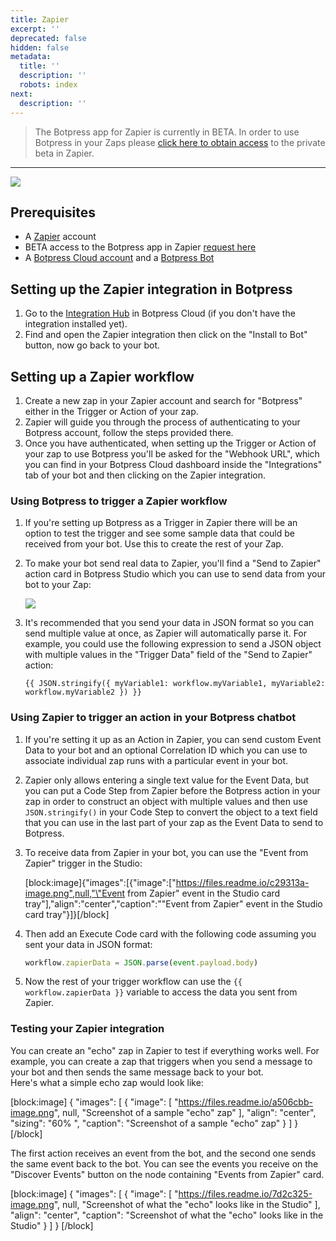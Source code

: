 ```yaml
---
title: Zapier
excerpt: ''
deprecated: false
hidden: false
metadata:
  title: ''
  description: ''
  robots: index
next:
  description: ''
---
```

> The Botpress app for Zapier is currently in BETA. In order to use Botpress in your Zaps please [click here to obtain access](https://zapier.com/developer/public-invite/179950/2d89a44be6d7ddcae4ae23df0be19b3c/) to the private beta in Zapier.

***

![](https://files.readme.io/a1123bd-image.png)

## Prerequisites

- A [Zapier](https://zapier.com/) account
- BETA access to the Botpress app in Zapier [request here](https://zapier.com/developer/public-invite/179950/2d89a44be6d7ddcae4ae23df0be19b3c/)
- A [Botpress Cloud account](https://sso.botpress.cloud) and a [Botpress Bot](../docs/create-publish-your-chatbot)

## Setting up the Zapier integration in Botpress

1. Go to the [Integration Hub](https://app.botpress.cloud/hub) in Botpress Cloud (if you don't have the integration installed yet).
2. Find and open the Zapier integration then click on the "Install to Bot" button, now go back to your bot.

## Setting up a Zapier workflow

1. Create a new zap in your Zapier account and search for "Botpress" either in the Trigger or Action of your zap.
2. Zapier will guide you through the process of authenticating to your Botpress account, follow the steps provided there.
3. Once you have authenticated, when setting up the Trigger or Action of your zap to use Botpress you'll be asked for the "Webhook URL", which you can find in your Botpress Cloud dashboard inside the "Integrations" tab of your bot and then clicking on the Zapier integration.

### Using Botpress to trigger a Zapier workflow

1. If you're setting up Botpress as a Trigger in Zapier there will be an option to test the trigger and see some sample data that could be received from your bot. Use this to create the rest of your Zap.
2. To make your bot send real data to Zapier, you'll find a "Send to Zapier" action card in Botpress Studio which you can use to send data from your bot to your Zap:

   ![](https://files.readme.io/25fdd4a-image.png)
3. It's recommended that you send your data in JSON format so you can send multiple value at once, as Zapier will automatically parse it. For example, you could use the following expression to send a JSON object with multiple values in the "Trigger Data" field of the "Send to Zapier" action:

   ```
   {{ JSON.stringify({ myVariable1: workflow.myVariable1, myVariable2: workflow.myVariable2 }) }}
   ```

### Using Zapier to trigger an action in your Botpress chatbot

1. If you're setting it up as an Action in Zapier, you can send custom Event Data to your bot and an optional Correlation ID which you can use to associate individual zap runs with a particular event in your bot.

2. Zapier only allows entering a single text value for the Event Data, but you can put a Code Step from Zapier before the Botpress action in your zap in order to construct an object with multiple values and then use `JSON.stringify()` in your Code Step to convert the object to a text field that you can use in the last part of your zap as the Event Data to send to Botpress.

3. To receive data from Zapier in your bot, you can use the "Event from Zapier" trigger in the Studio:

   [block:image]{"images":[{"image":["https://files.readme.io/c29313a-image.png",null,"\"Event from Zapier\" event in the Studio card tray"],"align":"center","caption":"\"Event from Zapier\" event in the Studio card tray"}]}[/block]

4. Then add an Execute Code card with the following code assuming you sent your data in JSON format:

   ```js
   workflow.zapierData = JSON.parse(event.payload.body)
   ```

5. Now the rest of your trigger workflow can use the `{{ workflow.zapierData }}` variable to access the data you sent from Zapier.

### Testing your Zapier integration

You can create an "echo" zap in Zapier to test if everything works well. For example, you can create a zap that triggers when you send a message to your bot and then sends the same message back to your bot.  
Here's what a simple echo zap would look like:

[block:image]
{
  "images": [
    {
      "image": [
        "https://files.readme.io/a506cbb-image.png",
        null,
        "Screenshot of a sample \"echo\" zap"
      ],
      "align": "center",
      "sizing": "60% ",
      "caption": "Screenshot of a sample \"echo\" zap"
    }
  ]
}
[/block]


The first action receives an event from the bot, and the second one sends the same event back to the bot. You can see the events you receive on the "Discover Events" button on the node containing "Events from Zapier" card.

[block:image]
{
  "images": [
    {
      "image": [
        "https://files.readme.io/7d2c325-image.png",
        null,
        "Screenshot of what the \"echo\" looks like in the Studio"
      ],
      "align": "center",
      "caption": "Screenshot of what the \"echo\" looks like in the Studio"
    }
  ]
}
[/block]